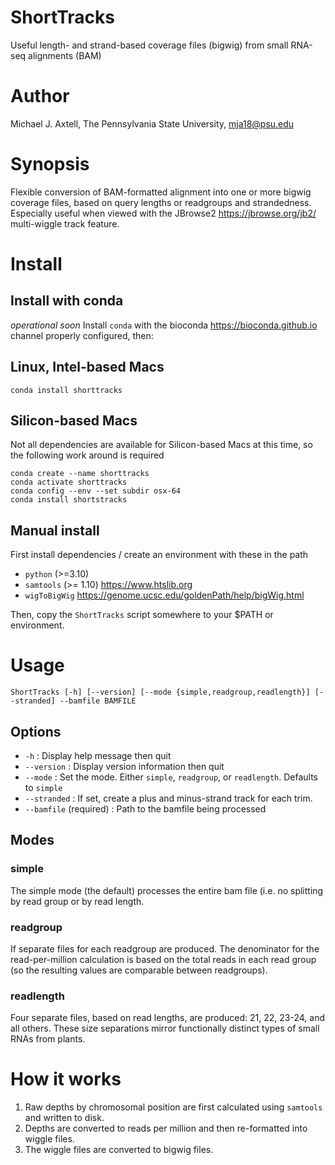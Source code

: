 # ShortTracks
Useful length- and strand-based coverage files (bigwig) from small RNA-seq alignments (BAM)

# Author
Michael J. Axtell, The Pennsylvania State University, mja18@psu.edu

# Synopsis
Flexible conversion of BAM-formatted alignment into one or more bigwig coverage files, based on query lengths or readgroups and strandedness. Especially useful when viewed with the JBrowse2 <https://jbrowse.org/jb2/> multi-wiggle track feature.

# Install
## Install with conda
*operational soon*
Install `conda` with the bioconda <https://bioconda.github.io> channel properly configured, then:

## Linux, Intel-based Macs
```
conda install shorttracks
```

## Silicon-based Macs

Not all dependencies are available for Silicon-based Macs at this time, so the following work around is required
```
conda create --name shorttracks
conda activate shorttracks
conda config --env --set subdir osx-64
conda install shortstracks
```

## Manual install
First install dependencies / create an environment with these in the path
- `python` (>=3.10)
- `samtools` (>= 1.10) <https://www.htslib.org>
- `wigToBigWig` <https://genome.ucsc.edu/goldenPath/help/bigWig.html>

Then, copy the `ShortTracks` script somewhere to your $PATH or environment.

# Usage
`ShortTracks [-h] [--version] [--mode {simple,readgroup,readlength}] [--stranded] --bamfile BAMFILE`

## Options

- `-h` : Display help message then quit
- `--version` : Display version information then quit
- `--mode` : Set the mode. Either `simple`, `readgroup`, or `readlength`. Defaults to `simple`
- `--stranded` : If set, create a plus and minus-strand track for each trim.
- `--bamfile` (required) : Path to the bamfile being processed

## Modes
### simple
The simple mode (the default) processes the entire bam file (i.e. no splitting by read group or by read length.
### readgroup
If separate files for each readgroup are produced. The denominator for the read-per-million calculation is based on the total reads in each read group (so the resulting values are comparable between readgroups).
### readlength
Four separate files, based on read lengths, are produced: 21, 22, 23-24, and all others. These size separations mirror functionally distinct types of small RNAs from plants.

# How it works
1. Raw depths by chromosomal position are first calculated using `samtools` and written to disk.
2. Depths are converted to reads per million and then re-formatted into wiggle files.
3. The wiggle files are converted to bigwig files.


